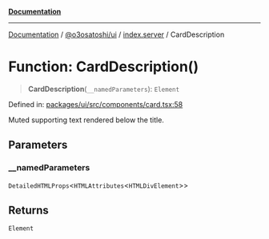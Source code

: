 [**Documentation**](../../../../README.md)

***

[Documentation](../../../../README.md) / [@o3osatoshi/ui](../../README.md) / [index.server](../README.md) / CardDescription

# Function: CardDescription()

> **CardDescription**(`__namedParameters`): `Element`

Defined in: [packages/ui/src/components/card.tsx:58](https://github.com/o3osatoshi/experiment/blob/67ff251451cab829206391b718d971ec20ce4dfb/packages/ui/src/components/card.tsx#L58)

Muted supporting text rendered below the title.

## Parameters

### \_\_namedParameters

`DetailedHTMLProps`\<`HTMLAttributes`\<`HTMLDivElement`\>\>

## Returns

`Element`
